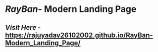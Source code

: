 # *RayBan* - Modern Landing Page <br />
## *Visit Here* -  https://rajuyadav26102002.github.io/RayBan-Modern_Landing_Page/

 
 
